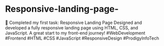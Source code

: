 # Responsive-landing-page-
🔹 Completed my first task: Responsive Landing Page Designed and developed a fully responsive landing page using HTML, CSS, and JavaScript. A great start to my front-end journey!  #WebDevelopment #Frontend #HTML #CSS #JavaScript #ResponsiveDesign   #ProdigyInfoTech 
